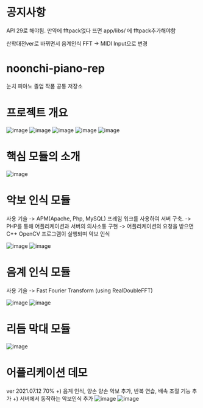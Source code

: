 # 공지사항
API 29로 해야됨. 만약에 fftpack없다 뜨면 app/libs/ 에 fftpack추가해야함

산학대전ver로 바뀌면서 음계인식 FFT -> MIDI Input으로 변경  

# noonchi-piano-rep
눈치 피아노 졸업 작품 공통 저장소

# 프로젝트 개요

![image](https://user-images.githubusercontent.com/66546156/125243188-b59b8f80-e328-11eb-86d7-e23a7e9dd844.png)
![image](https://user-images.githubusercontent.com/66546156/125242247-66089400-e327-11eb-82d6-2deb554cc10f.png)
![image](https://user-images.githubusercontent.com/66546156/125242346-85072600-e327-11eb-87c4-5b354c792f6f.png)
![image](https://user-images.githubusercontent.com/66546156/125242374-8e908e00-e327-11eb-9a53-6cf5a428ac8f.png)
![image](https://user-images.githubusercontent.com/66546156/125242391-94866f00-e327-11eb-80fb-e02b0e87f0f2.png)


# 핵심 모듈의 소개
![image](https://user-images.githubusercontent.com/66546156/125242460-aec04d00-e327-11eb-92dc-42b0b50db1c2.png)

# 악보 인식 모듈
사용 기술 
-> APM(Apache, Php, MySQL) 프레임 워크를 사용하여 서버 구축. 
-> PHP를 통해 어플리케이션과 서버의 의사소통 구현
-> 어플리케이션의 요청을 받으면 C++ OpenCV 프로그램이 실행되며 악보 인식

![image](https://user-images.githubusercontent.com/66546156/125242731-08287c00-e328-11eb-95b7-39f2ad671e69.png)
![image](https://user-images.githubusercontent.com/66546156/125242684-fc3cba00-e327-11eb-80e3-f81a1904d5f5.png)


# 음계 인식 모듈
사용 기술
-> Fast Fourier Transform (using RealDoubleFFT)

![image](https://user-images.githubusercontent.com/66546156/125242886-3efe9200-e328-11eb-97e8-ff82aef920ef.png)
![image](https://user-images.githubusercontent.com/66546156/125242902-43c34600-e328-11eb-82e0-3258f5409d1e.png)


# 리듬 막대 모듈
![image](https://user-images.githubusercontent.com/66546156/125242920-4e7ddb00-e328-11eb-93eb-feec19d411bd.png)


# 어플리케이션 데모
ver 2021.07.12 70%
+) 음계 인식, 양손 양손 악보 추가, 반복 연습, 배속 조절 기능 추가
+) 서버에서 동작하는 악보인식 추가
![image](https://user-images.githubusercontent.com/66546156/125243417-0b703780-e329-11eb-9ce3-1ee7baf3358e.png)
![image](https://user-images.githubusercontent.com/66546156/125243604-470b0180-e329-11eb-87c0-2df0e5142b89.png)



